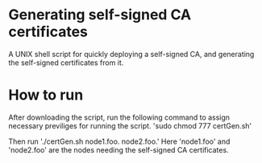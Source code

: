 # Generating self-signed CA certificates
A UNIX shell script for quickly deploying a self-signed CA, and generating the self-signed certificates from it.

# How to run
After downloading the script, run the following command to assign necessary previliges for running the script.
'sudo chmod 777 certGen.sh'

Then run './certGen.sh node1.foo. node2.foo.'
Here 'node1.foo' and 'node2.foo' are the nodes needing the self-signed CA certificates.
